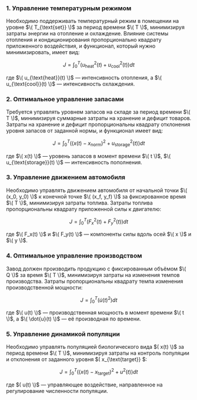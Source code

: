 ### 1. Управление температурным режимом

Необходимо поддерживать температурный режим в помещении на уровне $\( T_{\text{set}} \)$ за период времени $\( T \)$, минимизируя затраты энергии на отопление и охлаждение. Влияние системы отопления и кондиционирования пропорционально квадрату приложенного воздействия, и функционал, который нужно минимизировать, имеет вид:

$$
J = \int_0^T \left( u_{\text{heat}}^2(t) + u_{\text{cool}}^2(t) \right) dt
$$

где $\( u_{\text{heat}}(t) \)$ — интенсивность отопления, а $\( u_{\text{cool}}(t) \)$ — интенсивность охлаждения.

### 2. Оптимальное управление запасами

Требуется управлять уровнем запасов на складе за период времени $\( T \)$, минимизируя суммарные затраты на хранение и дефицит товаров. Затраты на хранение и дефицит пропорциональны квадрату отклонения уровня запасов от заданной нормы, и функционал имеет вид:

$$
J = \int_0^T \left( (x(t) - x_{\text{norm}})^2 + u_{\text{storage}}^2(t) \right) dt
$$

где $\( x(t) \)$ — уровень запасов в момент времени $\( t \)$, $\( u_{\text{storage}}(t) \)$ — интенсивность пополнения.

### 3. Управление движением автомобиля

Необходимо управлять движением автомобиля от начальной точки $\( (x_0, y_0) \)$ к конечной точке $\( (x_f, y_f) \)$ за фиксированное время $\( T \)$, минимизируя затраты топлива. Затраты топлива пропорциональны квадрату приложенной силы к двигателю:

$$
J = \int_0^T \left( F_x^2(t) + F_y^2(t) \right) dt
$$

где $\( F_x(t) \)$ и $\( F_y(t) \)$ — компоненты силы вдоль осей $\( x \)$ и $\( y \)$.

### 4. Оптимальное управление производством

Завод должен производить продукцию с фиксированным объёмом $\( Q \)$ за время $\( T \)$, минимизируя затраты на изменения темпов производства. Затраты пропорциональны квадрату темпа изменения производственной мощности:

$$
J = \int_0^T \left( \dot{u}(t)^2 \right) dt
$$

где $\( u(t) \)$ — производственная мощность в момент времени $\( t \)$, а $\( \dot{u}(t) \)$ — её производная по времени.

### 5. Управление динамикой популяции

Необходимо управлять популяцией биологического вида $( x(t) \)$ за период времени $\( T \)$, минимизируя затраты на контроль популяции и отклонения от заданного уровня $( x_{\text{target}} \$:

$$
J = \int_0^T \left( (x(t) - x_{\text{target}})^2 + u^2(t) \right) dt
$$

где $( u(t) \)$ — управляющее воздействие, направленное на регулирование численности популяции.

